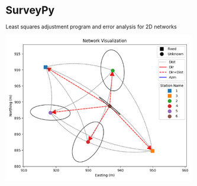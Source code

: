 # SurveyPy
Least squares adjustment program and error analysis for 2D networks

![plot](./examples/example.png)
